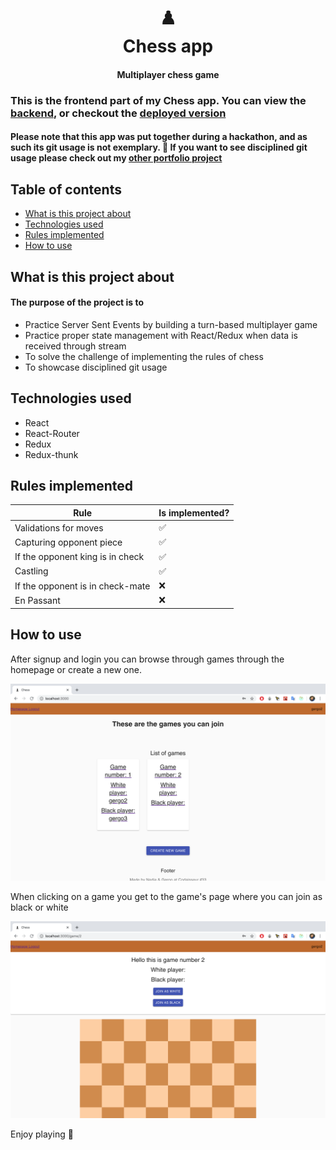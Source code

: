 <h1 align="center">
  <b>♟️</b><br>
  <b>Chess app</b><br>
</h1>

<h4 align="center">Multiplayer chess game</h4>


### This is the frontend part of my Chess app. You can view the [backend](https://github.com/gergohrubo/chessgame-server), or checkout the [deployed version](https://chessgame-codaisseur-nadia-gergo.netlify.com/)

#### Please note that this app was put together during a hackathon, and as such its git usage is not exemplary. :slightly_smiling_face: If you want to see disciplined git usage please check out my [other portfolio project](https://github.com/gergohrubo/food-footprint-client)

## Table of contents

* [What is this project about](#what-is-this-project-about)
* [Technologies used](#technologies-used)
* [Rules implemented](#rules-implemented)
* [How to use](#how-to-use)

## What is this project about

#### The purpose of the project is to

* Practice Server Sent Events by building a turn-based multiplayer game
* Practice proper state management with React/Redux when data is received through stream
* To solve the challenge of implementing the rules of chess
* To showcase disciplined git usage

## Technologies used

* React
* React-Router
* Redux
* Redux-thunk

## Rules implemented

Rule | Is implemented?
------------ | -------------
Validations for moves | :white_check_mark:
Capturing opponent piece | :white_check_mark:
If the opponent king is in check | :white_check_mark:
Castling | :white_check_mark:
If the opponent is in check-mate | :x:
En Passant | :x:

## How to use

After signup and login you can browse through games through the homepage or create a new one.

![upload image](https://github.com/gergohrubo/chessgame-client/blob/master/src/images/screenshot1.png)

When clicking on a game you get to the game's page where you can join as black or white


![upload image](https://github.com/gergohrubo/chessgame-client/blob/master/src/images/screenshot2.png)

Enjoy playing :slightly_smiling_face:
